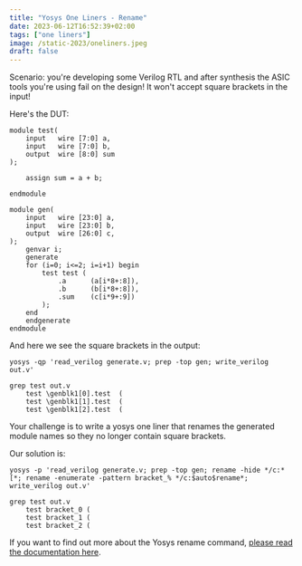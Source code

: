 ```yaml
---
title: "Yosys One Liners - Rename"
date: 2023-06-12T16:52:39+02:00
tags: ["one liners"]
image: /static-2023/oneliners.jpeg
draft: false
---
```


Scenario: you're developing some Verilog RTL and after synthesis the ASIC tools you're using fail on the design! It won't accept square brackets in the input!

Here's the DUT:

    module test(
        input   wire [7:0] a,
        input   wire [7:0] b,
        output  wire [8:0] sum
    );

        assign sum = a + b;

    endmodule

    module gen(
        input   wire [23:0] a,
        input   wire [23:0] b,
        output  wire [26:0] c,
    );
        genvar i;
        generate
        for (i=0; i<=2; i=i+1) begin
            test test (
                .a      (a[i*8+:8]),
                .b      (b[i*8+:8]),
                .sum    (c[i*9+:9])
            );
        end
        endgenerate
    endmodule

And here we see the square brackets in the output:

    yosys -qp 'read_verilog generate.v; prep -top gen; write_verilog out.v'

    grep test out.v
        test \genblk1[0].test  (
        test \genblk1[1].test  (
        test \genblk1[2].test  (

Your challenge is to write a yosys one liner that renames the generated module names so they no longer contain square brackets.

Our solution is:

    yosys -p 'read_verilog generate.v; prep -top gen; rename -hide */c:*[*; rename -enumerate -pattern bracket_% */c:$auto$rename*; write_verilog out.v'

    grep test out.v 
        test bracket_0 (
        test bracket_1 (
        test bracket_2 (


If you want to find out more about the Yosys rename command, [please read the documentation here](https://yosyshq.readthedocs.io/projects/yosys/en/latest/cmd/rename.html).
